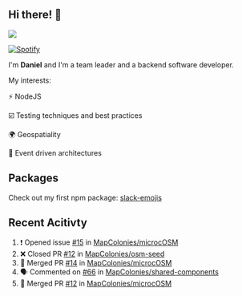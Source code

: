 ## Hi there! 👋

<p>
  <img src="https://github-readme-stats.vercel.app/api?username=syncush&theme=tokyonight">
</p>

[![Spotify](https://novatorem-rust.vercel.app/api/spotify)](https://open.spotify.com/user/syncush)

I'm **Daniel** and I'm a team leader and a backend software developer.

My interests:

⚡ NodeJS

☑️ Testing techniques and best practices

🌍 Geospatiality

🧠 Event driven architectures

## Packages
Check out my first npm package: [slack-emojis](https://www.npmjs.com/package/slack-emojis)

## Recent Acitivty
<!--START_SECTION:activity-->
1. ❗️ Opened issue [#15](https://github.com/MapColonies/microcOSM/issues/15) in [MapColonies/microcOSM](https://github.com/MapColonies/microcOSM)
2. ❌ Closed PR [#12](https://github.com/MapColonies/osm-seed/pull/12) in [MapColonies/osm-seed](https://github.com/MapColonies/osm-seed)
3. 🎉 Merged PR [#14](https://github.com/MapColonies/microcOSM/pull/14) in [MapColonies/microcOSM](https://github.com/MapColonies/microcOSM)
4. 🗣 Commented on [#66](https://github.com/MapColonies/shared-components/issues/66) in [MapColonies/shared-components](https://github.com/MapColonies/shared-components)
5. 🎉 Merged PR [#12](https://github.com/MapColonies/microcOSM/pull/12) in [MapColonies/microcOSM](https://github.com/MapColonies/microcOSM)
<!--END_SECTION:activity-->
